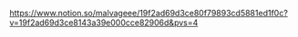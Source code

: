 https://www.notion.so/malvageee/19f2ad69d3ce80f79893cd5881ed1f0c?v=19f2ad69d3ce8143a39e000cce82906d&pvs=4